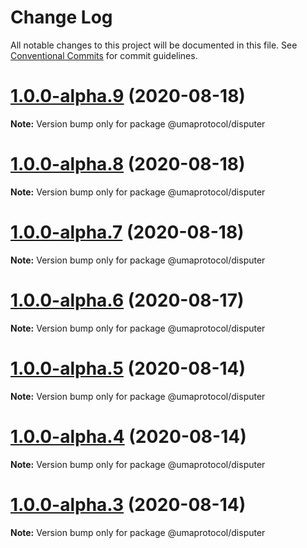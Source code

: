 # Change Log

All notable changes to this project will be documented in this file.
See [Conventional Commits](https://conventionalcommits.org) for commit guidelines.

# [1.0.0-alpha.9](https://github.com/UMAprotocol/protocol/compare/@umaprotocol/disputer@1.0.0-alpha.5...@umaprotocol/disputer@1.0.0-alpha.9) (2020-08-18)

**Note:** Version bump only for package @umaprotocol/disputer

# [1.0.0-alpha.8](https://github.com/UMAprotocol/protocol/compare/@umaprotocol/disputer@1.0.0-alpha.5...@umaprotocol/disputer@1.0.0-alpha.8) (2020-08-18)

**Note:** Version bump only for package @umaprotocol/disputer

# [1.0.0-alpha.7](https://github.com/UMAprotocol/protocol/compare/@umaprotocol/disputer@1.0.0-alpha.5...@umaprotocol/disputer@1.0.0-alpha.7) (2020-08-18)

**Note:** Version bump only for package @umaprotocol/disputer

# [1.0.0-alpha.6](https://github.com/UMAprotocol/protocol/compare/@umaprotocol/disputer@1.0.0-alpha.5...@umaprotocol/disputer@1.0.0-alpha.6) (2020-08-17)

**Note:** Version bump only for package @umaprotocol/disputer

# [1.0.0-alpha.5](https://github.com/UMAprotocol/protocol/compare/@umaprotocol/disputer@1.0.0-alpha.4...@umaprotocol/disputer@1.0.0-alpha.5) (2020-08-14)

**Note:** Version bump only for package @umaprotocol/disputer

# [1.0.0-alpha.4](https://github.com/UMAprotocol/protocol/compare/@umaprotocol/disputer@1.0.0-alpha.3...@umaprotocol/disputer@1.0.0-alpha.4) (2020-08-14)

**Note:** Version bump only for package @umaprotocol/disputer

# [1.0.0-alpha.3](https://github.com/UMAprotocol/protocol/compare/@umaprotocol/disputer@1.0.0-alpha.2...@umaprotocol/disputer@1.0.0-alpha.3) (2020-08-14)

**Note:** Version bump only for package @umaprotocol/disputer

